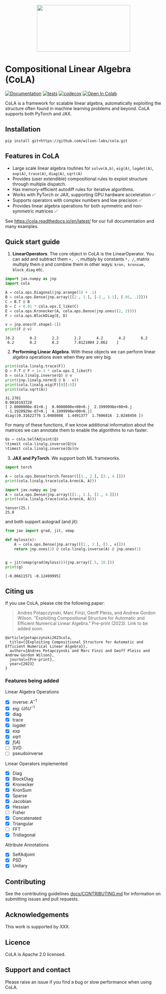 <p align="center">
 <img src="https://user-images.githubusercontent.com/6753639/251633368-1ec42732-1759-45d7-b949-51df6429a90a.svg"  width="300" height="150">
</p>


# Compositional Linear Algebra (CoLA)

[![Documentation](https://readthedocs.org/projects/cola/badge/)](https://cola.readthedocs.io/en/latest/)
[![tests](https://github.com/wilson-labs/cola/actions/workflows/python-package.yml/badge.svg)](https://github.com/wilson-labs/cola/actions/workflows/python-package.yml)
[![codecov](https://codecov.io/gh/wilson-labs/cola/branch/main/graph/badge.svg?token=bBnkfHv30C)](https://codecov.io/gh/wilson-labs/cola)
[![Open In Colab](https://colab.research.google.com/assets/colab-badge.svg)](https://colab.research.google.com/github/wilson-labs/cola/blob/master/docs/notebooks/colabs/all.ipynb)

CoLA is a framework for scalable linear algebra, automatically exploiting the structure often found in machine learning problems and beyond. 
CoLA supports both PyTorch and JAX.

## Installation
```shell
pip install git+https://github.com/wilson-labs/cola.git
```

## Features in CoLA
* Large scale linear algebra routines for `solve(A,b)`, `eig(A)`, `logdet(A)`, `exp(A)`, `trace(A)`, `diag(A)`, `sqrt(A)`
* Provides (user extendible) compositional rules to exploit structure through multiple dispatch.
* Has memory-efficient autodiff rules for iterative algorithms.
* Works with PyTorch or JAX, supporting GPU hardware acceleration ✅
* Supports operators with complex numbers and low precision ✅
* Provides linear algebra operations for both symmetric and non-symmetric matrices ✅

See https://cola.readthedocs.io/en/latest/ for our full documentation and many examples.


## Quick start guide
1. **LinearOperators**. The core object in CoLA is the LinearOperator. You can add and subtract them `+, -`,
multiply by constants `*, /`, matrix multiply them `@` and combine them in other ways:
`kron, kronsum, block_diag` etc.
```python
import jax.numpy as jnp
import cola

A = cola.ops.Diagonal(jnp.arange(5) + .1)
B = cola.ops.Dense(jnp.array([[2., 1.], [-2., 1.1], [.01, .2]]))
C = B.T @ B
D = C + 0.01 * cola.ops.I_like(C)
E = cola.ops.Kronecker(A, cola.ops.Dense(jnp.ones((2, 2))))
F = cola.ops.BlockDiag(E, D)

v = jnp.ones(F.shape[-1])
print(F @ v)
```
```
[0.2       0.2       2.2       2.2       4.2       4.2       6.2
 6.2       8.2       8.2       7.8121004 2.062    ]
```

2. **Performing Linear Algebra**. With these objects we can perform linear algebra operations even when they are very big.
```python
print(cola.linalg.trace(F))
Q = F.T @ F + 1e-3 * cola.ops.I_like(F)
b = cola.linalg.inverse(Q) @ v
print(jnp.linalg.norm(Q @ b - v))
print(cola.linalg.eig(F)[0][:5])
print(cola.sqrt(A))
```

```
31.2701
0.0010193728
[ 2.0000000e-01+0.j  0.0000000e+00+0.j  2.1999998e+00+0.j
 -1.1920929e-07+0.j  4.1999998e+00+0.j]
diag([0.31622776 1.0488088  1.4491377  1.7606816  2.0248456 ])
```

For many of these functions, if we know additional information about the matrices we can annotate them
to enable the algorithms to run faster.

```python
Qs = cola.SelfAdjoint(Q)
%timeit cola.linalg.inverse(Q)@v
%timeit cola.linalg.inverse(Qs)@v
```

3. **JAX and PyTorch**. We support both ML frameworks.
```python
import torch

A = cola.ops.Dense(torch.Tensor([[1., 2.], [3., 4.]]))
print(cola.linalg.trace(cola.kron(A, A)))

import jax.numpy as jnp
A = cola.ops.Dense(jnp.array([[1., 2.], [3., 4.]]))
print(cola.linalg.trace(cola.kron(A, A)))
```

```
tensor(25.)
25.0
```

and both support autograd (and jit):
```python
from jax import grad, jit, vmap

def myloss(x):
    A = cola.ops.Dense(jnp.array([[1., 2.], [3., x]]))
    return jnp.ones(2) @ cola.linalg.inverse(A) @ jnp.ones(2)


g = jit(vmap(grad(myloss)))(jnp.array([.5, 10.]))
print(g)
```

```
[-0.06611571 -0.12499995]
```

## Citing us
If you use CoLA, please cite the following paper:

<!-- > [Andres Potapczynski, Marc Finzi, Geoff Pleiss, and Andrew Gordon Wilson. "Exploiting Compositional Structure for Automatic and Efficient Numerical Linear Algebra." Pre-print (2023).]()
-->
> Andres Potapczynski, Marc Finzi, Geoff Pleiss, and Andrew Gordon Wilson. "Exploiting Compositional Structure for Automatic and Efficient Numerical Linear Algebra." Pre-print (2023).
Link to be added soon.
```
@article{potapczynski2023cola,
  title={{Exploiting Compositional Structure for Automatic and Efficient Numerical Linear Algebra}},
  author={Andres Potapczynski and Marc Finzi and Geoff Pleiss and Andrew Gordon Wilson},
  journal={Pre-print},
  year={2023}
}
```

### Features being added
Linear Algebra Operations
- [x] inverse: $A^{-1}$
- [x] eig: $U \Lambda U^{-1}$
- [x] diag
- [x] trace
- [x] logdet
- [x] exp
- [x] sqrt
- [x] $f(A)$
- [ ] SVD
- [ ] pseudoinverse
      
Linear Operators implemented
- [x] Diag
- [x] BlockDiag
- [x] Kronecker
- [x] KronSum
- [x] Sparse
- [x] Jacobian
- [x] Hessian
- [ ] Fisher
- [x] Concatenated
- [x] Triangular
- [ ] FFT
- [x] Tridiagonal
      
Attribute Annotations
- [x] SelfAdjoint
- [x] PSD
- [x] Unitary

## Contributing
See the contributing guidelines [docs/CONTRIBUTING.md](https://cola.readthedocs.io/en/latest/contributing.html) for information on submitting issues
and pull requests.

<!--
## Team
-->

## Acknowledgements
This work is supported by XXX.

## Licence
CoLA is Apache 2.0 licensed.

## Support and contact
Please raise an issue if you find a bug or slow performance when using CoLA.
